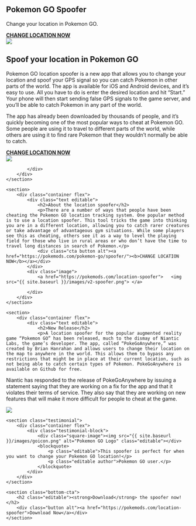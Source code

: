<section class="hero">
	<div class="text-container">
		<h1 class="editable">Pokemon GO Spoofer</h1>
		<p class="subtext editable">Change your location in Pokemon GO.</p>
		<div class="cta button alt"><a href="pokemods.com/location-spoofer"><b>CHANGE LOCATION NOW</b></a></div>
		<div>
			<a href="https://pokemods.com/location-spoofer">   <img src="{{ site.baseurl }}/images/v2-spoofer.png"> </a>
		</div>
	</div>
</section>

<div class="content">
	<section>
		<div class="container flex">
			<div class="text editable">
				<h2>Spoof your <strong>location</strong> in Pokemon GO</h2>
				<p>Pokemon GO location spoofer is a new app that allows you to change your location and spoof your GPS signal so you can catch Pokemon in other parts of the world. The app is available for iOS and Android devices, and it’s easy to use. All you have to do is enter the desired location and hit “Start.” Your phone will then start sending false GPS signals to the game server, and you’ll be able to catch Pokemon in any part of the world.

The app has already been downloaded by thousands of people, and it’s quickly becoming one of the most popular ways to cheat at Pokemon GO. Some people are using it to travel to different parts of the world, while others are using it to find rare Pokemon that they wouldn’t normally be able to catch.</p>
			<div class="cta button alt"><a href="https://pokemods.com/location-spoofer"><b>CHANGE LOCATION NOW</b></a></div>
			</div>
			<div class="image">
				<a href="https://pokemods.com/location-spoofer">   <img src="{{ site.baseurl }}/images/v2-spoofer.png"> </a>
		
			</div>
		</div>
	</section>

	<section>
		<div class="container flex">
			<div class="text editable">
				<h2>About the location spoofer</h2>
				<p>There are a number of ways that people have been cheating the Pokemon GO location tracking system. One popular method is to use a location spoofer. This tool tricks the game into thinking you are in a different location, allowing you to catch rarer creatures or take advantage of advantageous gym situations. While some players see this as cheating, others see it as a way to level the playing field for those who live in rural areas or who don’t have the time to travel long distances in search of Pokemon.</p>
				<div class="cta button alt"><a href="https://pokemods.com/pokemon-go/spoofer/"><b>CHANGE LOCATION NOW</b></a></div>
			</div>
			<div class="image">
				<a href="https://pokemods.com/location-spoofer">   <img src="{{ site.baseurl }}/images/v2-spoofer.png"> </a>
		
			</div>
		</div>
	</section>

	<section>
		<div class="container flex">
			<div class="text editable">
				<h2>New Release</h2>
				<p>A location spoofer for the popular augmented reality game “Pokemon GO” has been released, much to the dismay of Niantic Labs, the game’s developer. The app, called “PokeGoAnywhere,” was created by Brian Hanrahan and allows users to change their location on the map to anywhere in the world. This allows them to bypass any restrictions that might be in place at their current location, such as not being able to catch certain types of Pokemon. PokeGoAnywhere is available on Github for free.

Niantic has responded to the release of PokeGoAnywhere by issuing a statement saying that they are working on a fix for the app and that it violates their terms of service. They also say that they are working on new features that will make it more difficult for people to cheat at the game.</p>
			</div>
			<div class="image">
				<a href="https://pokemods.com/location-spoofer">   <img src="{{ site.baseurl }}/images/v2-spoofer.png"> </a>
			</div>
		</div>
	</section>

	<section class="testimonial">
		<div class="container flex">
			<div class="testimonial-block">
				<div class="square-image"><img src="{{ site.baseurl }}/images/goicon.png" alt="Pokemon GO Logo" class="editable"></div>
				<blockquote>
					<p class="editable">This spoofer is perfect for when you want to change your Pokemon GO location!</p>
					<p class="editable author">Pokemon GO user.</p>
				</blockquote>
			</div>
		</div>
	</section>

	<section class="bottom-cta">
		<h2 class="editable"><strong>Download</strong> the spoofer now!</h2>
		<div class="button alt"><a href="https://pokemods.com/location-spoofer">Download Now</a></div>
	</section>
</div>
